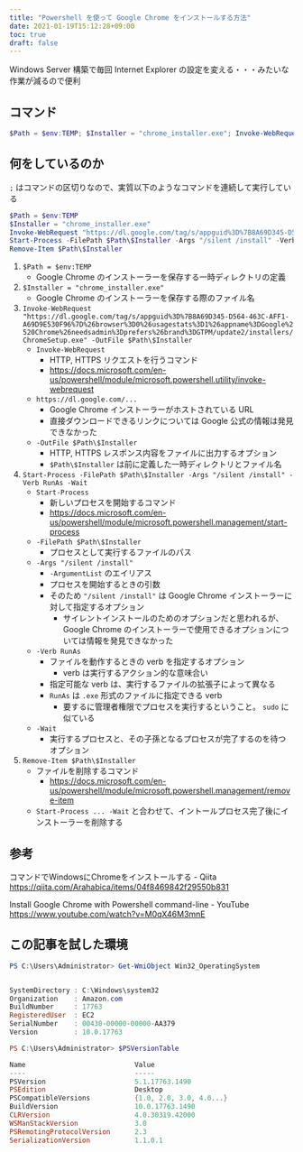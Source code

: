 ```yaml
---
title: "Powershell を使って Google Chrome をインストールする方法"
date: 2021-01-19T15:12:28+09:00
toc: true
draft: false
---
```


Windows Server 構築で毎回 Internet Explorer の設定を変える・・・みたいな作業が減るので便利

<!--more-->

## コマンド

```powershell
$Path = $env:TEMP; $Installer = "chrome_installer.exe"; Invoke-WebRequest "https://dl.google.com/tag/s/appguid%3D%7B8A69D345-D564-463C-AFF1-A69D9E530F96%7D%26browser%3D0%26usagestats%3D1%26appname%3DGoogle%2520Chrome%26needsadmin%3Dprefers%26brand%3DGTPM/update2/installers/ChromeSetup.exe" -OutFile $Path\$Installer; Start-Process -FilePath $Path\$Installer -Args "/silent /install" -Verb RunAs -Wait; Remove-Item $Path\$Installer
```


## 何をしているのか

`;` はコマンドの区切りなので、実質以下のようなコマンドを連続して実行している

```powershell
$Path = $env:TEMP
$Installer = "chrome_installer.exe"
Invoke-WebRequest "https://dl.google.com/tag/s/appguid%3D%7B8A69D345-D564-463C-AFF1-A69D9E530F96%7D%26browser%3D0%26usagestats%3D1%26appname%3DGoogle%2520Chrome%26needsadmin%3Dprefers%26brand%3DGTPM/update2/installers/ChromeSetup.exe" -OutFile $Path\$Installer
Start-Process -FilePath $Path\$Installer -Args "/silent /install" -Verb RunAs -Wait
Remove-Item $Path\$Installer
```

1. `$Path = $env:TEMP`
    - Google Chrome のインストーラーを保存する一時ディレクトリの定義
2. `$Installer = "chrome_installer.exe"`
    - Google Chrome のインストーラーを保存する際のファイル名
3. `Invoke-WebRequest "https://dl.google.com/tag/s/appguid%3D%7B8A69D345-D564-463C-AFF1-A69D9E530F96%7D%26browser%3D0%26usagestats%3D1%26appname%3DGoogle%2520Chrome%26needsadmin%3Dprefers%26brand%3DGTPM/update2/installers/ChromeSetup.exe" -OutFile $Path\$Installer`
    - `Invoke-WebRequest`
        - HTTP, HTTPS リクエストを行うコマンド
        - https://docs.microsoft.com/en-us/powershell/module/microsoft.powershell.utility/invoke-webrequest
    - `https://dl.google.com/...`
        - Google Chrome インストーラーがホストされている URL
        - 直接ダウンロードできるリンクについては Google 公式の情報は発見できなかった
    - `-OutFile $Path\$Installer`
        - HTTP, HTTPS レスポンス内容をファイルに出力するオプション
        - `$Path\$Installer` は前に定義した一時ディレクトリとファイル名
4. `Start-Process -FilePath $Path\$Installer -Args "/silent /install" -Verb RunAs -Wait`
    - `Start-Process`
        - 新しいプロセスを開始するコマンド
        - https://docs.microsoft.com/en-us/powershell/module/microsoft.powershell.management/start-process
    - `-FilePath $Path\$Installer`
        - プロセスとして実行するファイルのパス
    - `-Args "/silent /install"`
        - `-ArgumentList` のエイリアス
        - プロセスを開始するときの引数
        - そのため `"/silent /install"` は Google Chrome インストーラーに対して指定するオプション
            - サイレントインストールのためのオプションだと思われるが、 Google Chrome のインストーラーで使用できるオプションについては情報を発見できなかった
    - `-Verb RunAs`
        - ファイルを動作するときの verb を指定するオプション
            - verb は実行するアクション的な意味合い
        - 指定可能な verb は、実行するファイルの拡張子によって異なる
        - `RunAs` は `.exe` 形式のファイルに指定できる verb
            - 要するに管理者権限でプロセスを実行するということ。 `sudo` に似ている
    - `-Wait`
        - 実行するプロセスと、その子孫となるプロセスが完了するのを待つオプション
5. `Remove-Item $Path\$Installer`
    - ファイルを削除するコマンド
        - https://docs.microsoft.com/en-us/powershell/module/microsoft.powershell.management/remove-item
    - `Start-Process ... -Wait` と合わせて、イントールプロセス完了後にインストーラーを削除する


## 参考

コマンドでWindowsにChromeをインストールする - Qiita  
https://qiita.com/Arahabica/items/04f8469842f29550b831

Install Google Chrome with Powershell command-line - YouTube  
https://www.youtube.com/watch?v=M0qX46M3mnE


## この記事を試した環境

```powershell
PS C:\Users\Administrator> Get-WmiObject Win32_OperatingSystem


SystemDirectory : C:\Windows\system32
Organization    : Amazon.com
BuildNumber     : 17763
RegisteredUser  : EC2
SerialNumber    : 00430-00000-00000-AA379
Version         : 10.0.17763

PS C:\Users\Administrator> $PSVersionTable

Name                           Value
----                           -----
PSVersion                      5.1.17763.1490
PSEdition                      Desktop
PSCompatibleVersions           {1.0, 2.0, 3.0, 4.0...}
BuildVersion                   10.0.17763.1490
CLRVersion                     4.0.30319.42000
WSManStackVersion              3.0
PSRemotingProtocolVersion      2.3
SerializationVersion           1.1.0.1
```